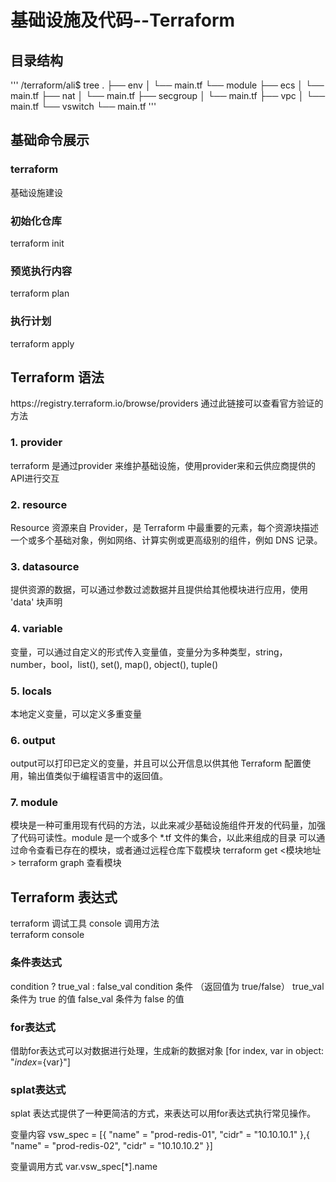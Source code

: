 # 基础设施及代码--Terraform
## 目录结构
'''
/terraform/ali$ tree 
.
├── env
│   └── main.tf
└── module
    ├── ecs
    │   └── main.tf
    ├── nat
    │   └── main.tf
    ├── secgroup
    │   └── main.tf
    ├── vpc
    │   └── main.tf
    └── vswitch
        └── main.tf
'''
## 基础命令展示
### terraform
基础设施建设

### 初始化仓库
terraform init

### 预览执行内容
terraform plan

### 执行计划
terraform apply

## Terraform 语法
<!-- https://registry.terraform.io/browse/providers 通过此链接可以查看官方验证的方法 -->
<summary>https://registry.terraform.io/browse/providers 通过此链接可以查看官方验证的方法</summary>

### 1. provider
terraform 是通过provider 来维护基础设施，使用provider来和云供应商提供的API进行交互

### 2. resource
Resource 资源来自 Provider，是 Terraform 中最重要的元素，每个资源块描述一个或多个基础对象，例如网络、计算实例或更高级别的组件，例如 DNS 记录。

### 3. datasource
提供资源的数据，可以通过参数过滤数据并且提供给其他模块进行应用，使用 'data' 块声明

### 4. variable
变量，可以通过自定义的形式传入变量值，变量分为多种类型，string，number，bool，list(), set(), map(), object(), tuple()

### 5. locals
本地定义变量，可以定义多重变量

### 6. output
output可以打印已定义的变量，并且可以公开信息以供其他 Terraform 配置使用，输出值类似于编程语言中的返回值。

### 7. module
模块是一种可重用现有代码的方法，以此来减少基础设施组件开发的代码量，加强了代码可读性。module 是一个或多个 *.tf 文件的集合，以此来组成的目录
可以通过命令查看已存在的模块，或者通过远程仓库下载模块 
terraform get <模块地址>
terraform graph 查看模块

## Terraform 表达式
<summary>terraform 调试工具 console 调用方法</summary>
<summary>terraform console</summary>

### 条件表达式
condition ? true_val : false_val
condition 条件 （返回值为 true/false）
true_val 条件为 true 的值
false_val 条件为 false 的值

### for表达式
借助for表达式可以对数据进行处理，生成新的数据对象
[for index, var in object: "${index}=${var}"]

### splat表达式
splat 表达式提供了一种更简洁的方式，来表达可以用for表达式执行常见操作。

变量内容
vsw_spec = [{
    "name" = "prod-redis-01",
    "cidr" = "10.10.10.1"
},{
    "name" = "prod-redis-02",
    "cidr" = "10.10.10.2"
}]

变量调用方式
var.vsw_spec[*].name